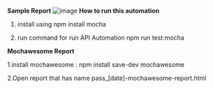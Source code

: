 **Sample Report**
![image](https://github.com/simonsap16/homeworkapiautomation/assets/159536208/73e209dc-c616-4a03-8489-a0d081a0821d)
**How to run this automation**

1. install using npm install mocha

2. run command for run API Automation npm run test:mocha

**Mochawesome Report**

1.install mochawesome : npm install save-dev mochawesome

2.Open report that has name pass_[date]-mochawesome-report.html

